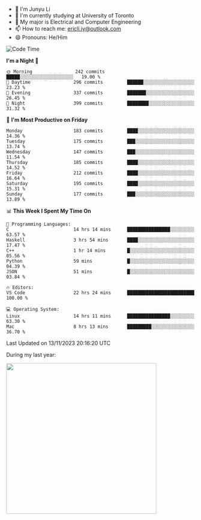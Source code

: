 ### 
- 👨 I'm Junyu Li
- 📖 I'm currently studying at University of Toronto
- 🌱 My major is Electrical and Computer Engineering
- 📫 How to reach me: ericli.jy@outlook.com
- 😄 Pronouns: He/Him

<!--
<p align="left">  
  <img height="180em" src="https://github-readme-stats-git-master-ericjyli.vercel.app/api?username=ericjyli&theme=tokyonight&show_icons=true&count_private=true&include_orgs=true" />
  <img height="180em" src="https://github-readme-stats-git-master-ericjyli.vercel.app/api/top-langs/?username=ericjyli&theme=tokyonight&count_private=true&include_orgs=true&include_orgs=true&layout=compact" />
</p>
-->

<!--START_SECTION:waka-->
![Code Time](http://img.shields.io/badge/Code%20Time-326%20hrs%208%20mins-blue)

**I'm a Night 🦉** 

```text
🌞 Morning                242 commits         █████░░░░░░░░░░░░░░░░░░░░   19.00 % 
🌆 Daytime                296 commits         ██████░░░░░░░░░░░░░░░░░░░   23.23 % 
🌃 Evening                337 commits         ███████░░░░░░░░░░░░░░░░░░   26.45 % 
🌙 Night                  399 commits         ████████░░░░░░░░░░░░░░░░░   31.32 % 
```
📅 **I'm Most Productive on Friday** 

```text
Monday                   183 commits         ████░░░░░░░░░░░░░░░░░░░░░   14.36 % 
Tuesday                  175 commits         ███░░░░░░░░░░░░░░░░░░░░░░   13.74 % 
Wednesday                147 commits         ███░░░░░░░░░░░░░░░░░░░░░░   11.54 % 
Thursday                 185 commits         ████░░░░░░░░░░░░░░░░░░░░░   14.52 % 
Friday                   212 commits         ████░░░░░░░░░░░░░░░░░░░░░   16.64 % 
Saturday                 195 commits         ████░░░░░░░░░░░░░░░░░░░░░   15.31 % 
Sunday                   177 commits         ███░░░░░░░░░░░░░░░░░░░░░░   13.89 % 
```


📊 **This Week I Spent My Time On** 

```text
💬 Programming Languages: 
C                        14 hrs 14 mins      ████████████████░░░░░░░░░   63.57 % 
Haskell                  3 hrs 54 mins       ████░░░░░░░░░░░░░░░░░░░░░   17.47 % 
C++                      1 hr 14 mins        █░░░░░░░░░░░░░░░░░░░░░░░░   05.56 % 
Python                   59 mins             █░░░░░░░░░░░░░░░░░░░░░░░░   04.39 % 
JSON                     51 mins             █░░░░░░░░░░░░░░░░░░░░░░░░   03.84 % 

🔥 Editors: 
VS Code                  22 hrs 24 mins      █████████████████████████   100.00 % 

💻 Operating System: 
Linux                    14 hrs 11 mins      ████████████████░░░░░░░░░   63.30 % 
Mac                      8 hrs 13 mins       █████████░░░░░░░░░░░░░░░░   36.70 % 
```


 Last Updated on 13/11/2023 20:16:20 UTC
<!--END_SECTION:waka-->

<p> During my last year: </p>
<img height="400em" src="https://github-readme-stats-git-master-ericjyli.vercel.app/api/wakatime?username=ericjyli&layout=compact&theme=tokyonight" />

<!--
Here are some ideas to get you started:

- 🔭 I’m currently working on ...
- 🌱 I’m currently learning ...
- 👯 I’m looking to collaborate on ...
- 🤔 I’m looking for help with ...
- 💬 Ask me about ...
- 📫 How to reach me: ...
- 😄 Pronouns: ...
- ⚡ Fun fact: ...
-->
